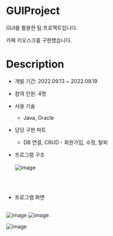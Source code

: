 # GUIProject

GUI를 활용한 팀 프로젝트입니다.

카페 키오스크를 구현했습니다.

# Description

+ 개발 기간: 2022.09.13 ~ 2022.09.19

+ 참여 인원: 4명

+ 사용 기술

    + Java, Oracle

+ 담당 구현 파트

    + DB 연결, CRUD - 회원가입, 수정, 탈퇴 </br>
    

+ 프로그램 구조</br></br>
![image](https://user-images.githubusercontent.com/122337370/235588823-0487dd83-7799-4332-afcd-358813662e9f.png)

</br></br>

+ 프로그램 화면 </br></br>

![image](https://user-images.githubusercontent.com/122337370/235590901-3d8e8280-97ee-4237-b7f0-49a2e0c79de6.png)  ![image](https://user-images.githubusercontent.com/122337370/235590977-98d0761e-ed01-4305-ab68-41c357f56d68.png)

![image](https://user-images.githubusercontent.com/122337370/235591050-6f2c6b74-07bd-48fa-b05e-a40ecb1e9300.png)
 
